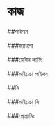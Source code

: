 # কাজ

##পাইথন <a href="#python" id="python"></a>

\###জ্যাংগো&#x20;

\###মেশিন লার্ণিং&#x20;

\###মাইক্রো পাইথন

\##সি&#x20;

\###মাইক্রো সি&#x20;

\###প্রোগ্রামিং
